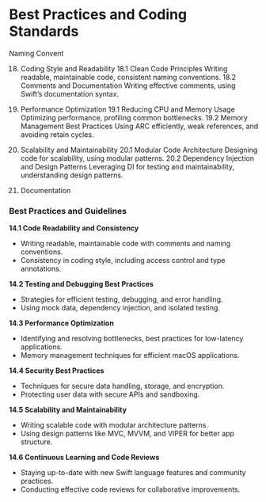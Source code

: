# Best Practices and Coding Standards

Naming Convent

18. Coding Style and Readability
18.1 Clean Code Principles
Writing readable, maintainable code, consistent naming conventions.
18.2 Comments and Documentation
Writing effective comments, using Swift’s documentation syntax.

19. Performance Optimization
19.1 Reducing CPU and Memory Usage
Optimizing performance, profiling common bottlenecks.
19.2 Memory Management Best Practices
Using ARC efficiently, weak references, and avoiding retain cycles.

20. Scalability and Maintainability
20.1 Modular Code Architecture
Designing code for scalability, using modular patterns.
20.2 Dependency Injection and Design Patterns
Leveraging DI for testing and maintainability, understanding design patterns.

21. Documentation


### Best Practices and Guidelines

**14.1 Code Readability and Consistency**
   - Writing readable, maintainable code with comments and naming conventions.
   - Consistency in coding style, including access control and type annotations.


**14.2 Testing and Debugging Best Practices**
   - Strategies for efficient testing, debugging, and error handling.
   - Using mock data, dependency injection, and isolated testing.

**14.3 Performance Optimization**
   - Identifying and resolving bottlenecks, best practices for low-latency applications.
   - Memory management techniques for efficient macOS applications.

**14.4 Security Best Practices**
   - Techniques for secure data handling, storage, and encryption.
   - Protecting user data with secure APIs and sandboxing.

**14.5 Scalability and Maintainability**
   - Writing scalable code with modular architecture patterns.
   - Using design patterns like MVC, MVVM, and VIPER for better app structure.

**14.6 Continuous Learning and Code Reviews**
   - Staying up-to-date with new Swift language features and community practices.
   - Conducting effective code reviews for collaborative improvements.

